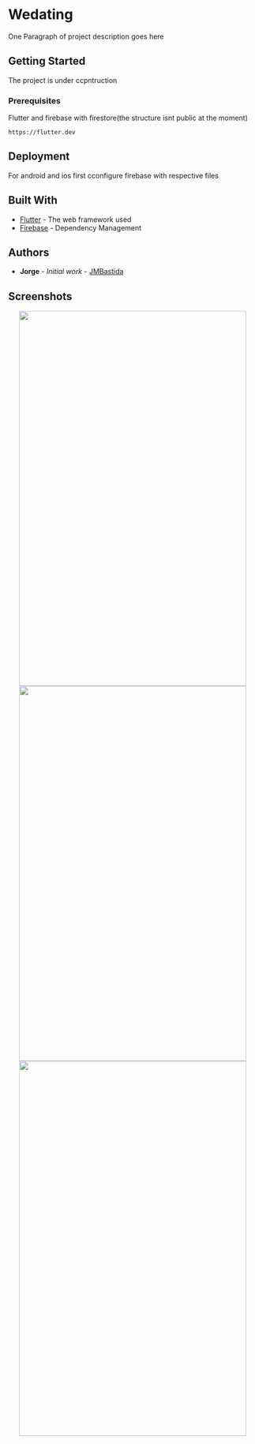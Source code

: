 # Wedating

One Paragraph of project description goes here

## Getting Started

The project is under ccpntruction

### Prerequisites

Flutter and firebase with firestore(the structure isnt public at the moment)

```
https://flutter.dev
```

## Deployment

For android and ios first cconfigure firebase with respective files

## Built With

* [Flutter](https://flutter.dev) - The web framework used
* [Firebase](https://firebase.google.com) - Dependency Management

## Authors

* **Jorge** - *Initial work* - [JMBastida](https://github.com/JMBastida)


## Screenshots
<p align="center">
  <img width="460" height="760" src="https://user-images.githubusercontent.com/43676321/60549267-a5f21500-9d24-11e9-977b-415f47c5b038.png">
  <img width="460" height="760" src="https://user-images.githubusercontent.com/43676321/60549268-a68aab80-9d24-11e9-8165-4d13a89125a6.png">
  <img width="460" height="760" src="https://user-images.githubusercontent.com/43676321/60549270-a68aab80-9d24-11e9-9a19-17f5e1e05d1e.png">
</p>
